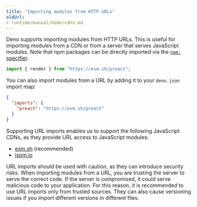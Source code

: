 ```yaml
---
title: "Importing modules from HTTP URLs"
oldUrl: 
- runtime/manual/node/cdns.md
---
```


Deno supports importing modules from HTTP URLs. This is useful for importing
modules from a CDN or from a server that serves JavaScript modules. Note that
npm packages can be directly imported via the
[`npm:` specifier](../../manual/node/npm_specifiers).

```typescript
import { render } from "https://esm.sh/preact";
```

You can also import modules from a URL by adding it to your `deno.json` import
map:

```json
{
  "imports": {
    "preact": "https://esm.sh/preact"
  }
}
```

Supporting URL imports enables us to support the following JavaScript CDNs, as
they provide URL access to JavaScript modules:

- [esm.sh](https://esm.sh/) (recommended)
- [jspm.io](https://jspm.io/)

URL imports should be used with caution, as they can introduce security risks.
When importing modules from a URL, you are trusting the server to serve the
correct code. If the server is compromised, it could serve malicious code to
your application. For this reason, it is recommended to use URL imports only
from trusted sources. They can also cause versioning issues if you import
different versions in different files.
